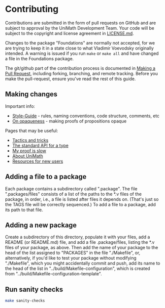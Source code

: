 # Contributing

Contributions are submitted in the form of pull requests on GitHub and are
subject to approval by the UniMath Development Team. Your code will be subject to the 
copyright and license agreement in [LICENSE.md](LICENSE.md).

Changes to the package "Foundations" are normally not accepted, for we are
trying to keep it in a state close to what Vladimir Voevodsky originally
intended.  A warning is issued if you run `make` or `make all` and have changed
a file in the Foundations package.

The git/github part of the contribution process is documented in [Making a Pull Request](Making-a-pull-request), including forking, branching, and remote tracking. Before you make the pull-request, ensure you've read the rest of this guide.

## Making changes

Important info:
- [Style-Guide](./Style-guide.md) - rules, naming conventions, code structure, comments, etc
- [On opaqueness](./On-opaqueness.md) - making proofs of propositions opaque

Pages that may be useful:
- [Tactics and tricks](./Tactics-and-tricks)
- [The standard API for a type](./The-standard-API-for-a-type)
- [My proof is slow](./My-proof-is-slow)
- [About UniMath](./About-UniMath)
- [Resources for new users](./Resources-for-new-users.md)

## Adding a file to a package

Each package contains a subdirectory called ".package".  The file
".packages/files" consists of a list of the paths to the *.v files of the
package, in order, i.e., a file is listed after files it depends on.
(That's just so the TAGS file will be correctly sequenced.)  To add a file to a
package, add its path to that file.

## Adding a new package

Create a subdirectory of this directory, populate it with your files, add a
README (or README.md) file, and add a file .package/files, listing the *.v
files of your package, as above.  Then add the name of your package to the head
of the list assigned to "PACKAGES" in the file "./Makefile", or, alternatively,
if you'd like to test your package without modifying "./Makefile", which you might
accidentally commit and push, add its name to the head of the list in
"../build/Makefile-configuration", which is created from
"../build/Makefile-configuration-template".

## Run sanity checks

```bash
make sanity-checks
```